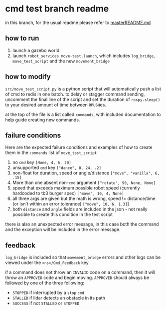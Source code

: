 # cmd test branch readme

in this branch, for the usual readme please refer to [masterREADME.md](masterREADME.md)

## how to run

1. launch a gazebo world
2. launch `robot_services move-test.launch`, which includes `log_bridge`, `move_test_script` and the new `movement_bridge`

## how to modify 

`src/move_test_script.py` is a python script that will automatically push a list of cmd to redis in one batch. to delay or stagger command sending, uncomment the final line of the script and set the duration of `rospy.sleep()` to your desired amount of time between `RPUSH`es.

at the top of the file is a list called `commands`, with included documentation to help guide creating new commands. 

## failure conditions

Here are the expected failure conditions and examples of how to create them in the `commands` list of `move_test_script`

1. no `cmd` key `[None, 4, 6, 20]`
2. unsupported `cmd` key `["dance", 8, 24, .2]`
3. non-float for duration, speed or angle/distance `["move", "vanilla", 6, .15]`
4. More than one absent non-`cmd` argument `["rotate", 90, None, None]`
5. speed that exceeds maximum possible robot speed (currently hardcoded to tb3 burger spec) `["move", 10, 4, None]`
6. all three args are given but the math is wrong, speed != distance/time (or isn't within an error tolerance) `["move", 10, 6, 1.3]`]
7. both `distance` and `angle` fields are included in the json - not really possible to create this condition in the test script

there is also an unexpected error message, in this case both the command and the exception will be included in the error message.

## feedback

`log_bridge` is included so that `movement_bridge` errors and other logs can be viewed under the `<ns>/Cmd_Feedback` key

if a command does not throw an `INVALID` code on a command, then it will throw an `APPROVED` code and begin moving. `APPROVED` should always be followed by one of the three following:

* `STOPPED` if interrupted by a `stop` `cmd`
* `STALLED` if lidar detects an obstacle in its path
* `SUCCESS` if not `STALLED` or `STOPPED`
